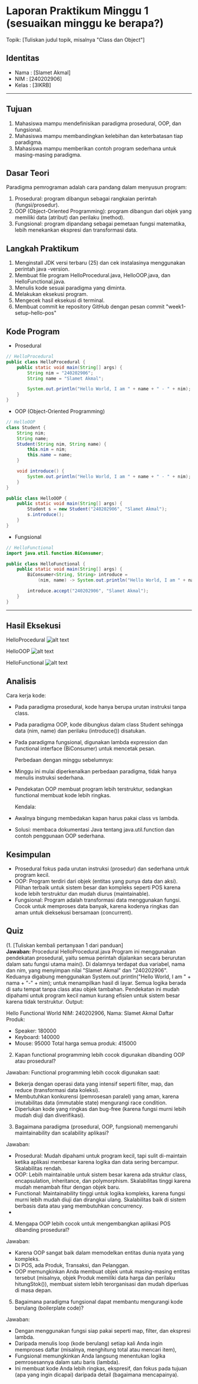 # Laporan Praktikum Minggu 1 (sesuaikan minggu ke berapa?)
Topik: [Tuliskan judul topik, misalnya "Class dan Object"]

## Identitas
- Nama  : [Slamet Akmal]
- NIM   : [240202906]
- Kelas : [3IKRB]

---

## Tujuan
1. Mahasiswa mampu mendefinisikan paradigma prosedural, OOP, dan fungsional.
2. Mahasiswa mampu membandingkan kelebihan dan keterbatasan tiap paradigma.
3. Mahasiswa mampu memberikan contoh program sederhana untuk masing-masing paradigma.
   
## Dasar Teori
Paradigma pemrograman adalah cara pandang dalam menyusun program:

1. Prosedural: program dibangun sebagai rangkaian perintah (fungsi/prosedur).
2. OOP (Object-Oriented Programming): program dibangun dari objek yang memiliki data (atribut) dan perilaku (method).
3. Fungsional: program dipandang sebagai pemetaan fungsi matematika, lebih menekankan ekspresi dan transformasi data.

## Langkah Praktikum
1. Menginstall JDK versi terbaru (25) dan cek instalasinya menggunakan perintah java -version.
2. Membuat file program HelloProcedural.java, HelloOOP.java, dan HelloFunctional.java.
3. Menulis kode sesuai paradigma yang diminta.
4. Melakukan eksekusi program.
5. Mengecek hasil eksekusi di terminal.
6. Membuat commit ke repository GitHub dengan pesan commit "week1-setup-hello-pos"


## Kode Program
- Prosedural
```java
// HelloProcedural
public class HelloProcedural {
    public static void main(String[] args) {
        String nim = "240202906";
        String name = "Slamet Akmal";

        System.out.println("Hello World, I am " + name + " - " + nim);
    }
}
```
- OOP (Object-Oriented Programming)
```java
// HelloOOP
class Student {
    String nim;
    String name;
    Student(String nim, String name) {
        this.nim = nim;
        this.name = name;
    }

    void introduce() {
        System.out.println("Hello World, I am " + name + " - " + nim);
    }
}

public class HelloOOP {
    public static void main(String[] args) {
        Student s = new Student("240202906", "Slamet Akmal");
        s.introduce();
    }
}
```
- Fungsional
```java
// HelloFunctional
import java.util.function.BiConsumer;

public class HelloFunctional {
    public static void main(String[] args) {
        BiConsumer<String, String> introduce =
            (nim, name) -> System.out.println("Hello World, I am " + name + " - " + nim);

        introduce.accept("240202906", "Slamet Akmal");
    }
}
```

---
## Hasil Eksekusi
HelloProcedural
![alt text](https://github.com/SlametAkmal/oop-202501-240202906/blob/main/praktikum/week1-setup-hello-pos/screenshots/HasilProcedural.png?raw=true)

HelloOOP
![alt text](https://github.com/SlametAkmal/oop-202501-240202906/blob/main/praktikum/week1-setup-hello-pos/screenshots/HasilOOP.png?raw=true)

HelloFunctional
![alt text](https://github.com/SlametAkmal/oop-202501-240202906/blob/main/praktikum/week1-setup-hello-pos/screenshots/HasilFunctional.png?raw=true)
## Analisis
  Cara kerja kode:
- Pada paradigma prosedural, kode hanya berupa urutan instruksi tanpa class.
- Pada paradigma OOP, kode dibungkus dalam class Student sehingga data (nim, name) dan perilaku (introduce()) disatukan.
- Pada paradigma fungsional, digunakan lambda expression dan functional interface (BiConsumer) untuk mencetak pesan.

  Perbedaan dengan minggu sebelumnya:
- Minggu ini mulai diperkenalkan perbedaan paradigma, tidak hanya menulis instruksi sederhana.
- Pendekatan OOP membuat program lebih terstruktur, sedangkan functional membuat kode lebih ringkas.

  Kendala:
- Awalnya bingung membedakan kapan harus pakai class vs lambda.
- Solusi: membaca dokumentasi Java tentang java.util.function dan contoh penggunaan OOP sederhana.



## Kesimpulan
- Prosedural fokus pada urutan instruksi (prosedur) dan sederhana untuk program kecil.
- OOP: Program terdiri dari objek (entitas yang punya data dan aksi). Pilihan terbaik untuk sistem besar dan kompleks seperti   POS karena kode lebih terstruktur dan mudah diurus (maintainable).
- Fungsional: Program adalah transformasi data menggunakan fungsi. Cocok untuk memproses data banyak, karena kodenya ringkas    dan aman untuk dieksekusi bersamaan (concurrent).

## Quiz
(1. [Tuliskan kembali pertanyaan 1 dari panduan]  
   **Jawaban:** Procedural HelloProcedural.java
Program ini menggunakan pendekatan prosedural, yaitu semua perintah dijalankan secara berurutan dalam satu fungsi utama main(). Di dalamnya terdapat dua variabel, nama dan nim, yang menyimpan nilai "Slamet Akmal" dan "240202906". Keduanya digabung menggunakan System.out.println("Hello World, I am " + nama + "-" + nim); untuk menampilkan hasil di layar. Semua logika berada di satu tempat tanpa class atau objek tambahan. Pendekatan ini mudah dipahami untuk program kecil namun kurang efisien untuk sistem besar karena tidak terstruktur.
Output:

Hello Functional World
NIM: 240202906, Nama: Slamet Akmal
Daftar Produk:
- Speaker: 180000
- Keyboard: 140000
- Mouse: 95000
Total harga semua produk: 415000 

2. Kapan functional programming lebih cocok digunakan dibanding OOP atau prosedural?

Jawaban: Functional programming lebih cocok digunakan saat:
- Bekerja dengan operasi data yang intensif seperti filter, map, dan reduce (transformasi data koleksi).
- Membutuhkan konkurensi (pemrosesan paralel) yang aman, karena imutabilitas data (immutable state) mengurangi race condition.
- Diperlukan kode yang ringkas dan bug-free (karena fungsi murni lebih mudah diuji dan diverifikasi).

3. Bagaimana paradigma (prosedural, OOP, fungsional) memengaruhi maintainability dan scalability aplikasi?
   
Jawaban:
- Prosedural: Mudah dipahami untuk program kecil, tapi sulit di-maintain ketika aplikasi membesar karena logika dan data sering bercampur. Skalabilitas rendah.
- OOP: Lebih maintainable untuk sistem besar karena ada struktur class, encapsulation, inheritance, dan polymorphism. Skalabilitas tinggi karena mudah menambah fitur dengan objek baru.
- Functional: Maintainability tinggi untuk logika kompleks, karena fungsi murni lebih mudah diuji dan dirangkai ulang. Skalabilitas baik di sistem berbasis data atau yang membutuhkan concurrency.
- 
4. Mengapa OOP lebih cocok untuk mengembangkan aplikasi POS dibanding prosedural?
  
Jawaban: 
- Karena OOP sangat baik dalam memodelkan entitas dunia nyata yang kompleks.
- Di POS, ada Produk, Transaksi, dan Pelanggan.
- OOP memungkinkan Anda membuat objek untuk masing-masing entitas tersebut (misalnya, objek Produk memiliki data harga dan perilaku hitungStok()), membuat sistem lebih terorganisasi dan mudah diperluas di masa depan.
  
5. Bagaimana paradigma fungsional dapat membantu mengurangi kode berulang (boilerplate code)?
   
Jawaban:
- Dengan menggunakan fungsi siap pakai seperti map, filter, dan ekspresi lambda.
- Daripada menulis loop (kode berulang) setiap kali Anda ingin memproses daftar (misalnya, menghitung total atau mencari item),
- Fungsional memungkinkan Anda langsung menentukan logika pemrosesannya dalam satu baris (lambda).
- Ini membuat kode Anda lebih ringkas, ekspresif, dan fokus pada tujuan (apa yang ingin dicapai) daripada detail (bagaimana mencapainya).
